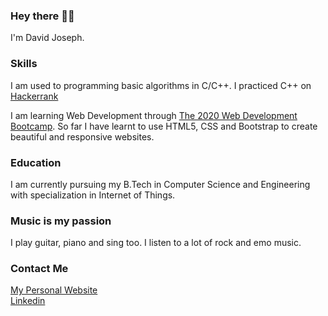 ### Hey there 👋👀

I'm David Joseph.

### Skills

I am used to programming basic algorithms in C/C++. I practiced C++ on [Hackerrank](https://www.hackerrank.com/DEEJ4Y)

I am learning Web Development through [The 2020 Web Development Bootcamp](https://www.udemy.com/course/the-complete-web-development-bootcamp/). So far I have learnt to use HTML5, CSS and Bootstrap to create beautiful and responsive websites.

### Education

I am currently pursuing my B.Tech in Computer Science and Engineering with specialization in Internet of Things.

### Music is my passion

I play guitar, piano and sing too. I listen to a lot of rock and emo music.

### Contact Me

[My Personal Website](https://davidjosephind.github.io/Stylized-Personal-Website/)                                                
[Linkedin](https://www.linkedin.com/in/david-joseph-75a7b71b5/)

